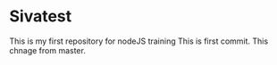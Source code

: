 # Sivatest
This is my first repository for nodeJS training
This is first commit.
This chnage from master.
